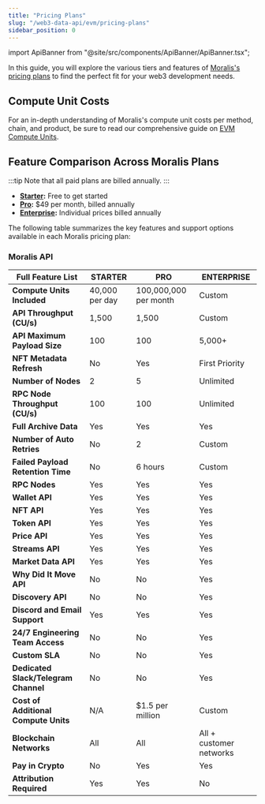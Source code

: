 ```yaml
---
title: "Pricing Plans"
slug: "/web3-data-api/evm/pricing-plans"
sidebar_position: 0
---
```


import ApiBanner from "@site/src/components/ApiBanner/ApiBanner.tsx";

In this guide, you will explore the various tiers and features of [Moralis's pricing plans](https://moralis.io/pricing/) to find the perfect fit for your web3 development needs.

## Compute Unit Costs

For an in-depth understanding of Moralis's compute unit costs per method, chain, and product, be sure to read our comprehensive guide on [EVM Compute Units](/web3-data-api/evm/reference/compute-units-cu).

## Feature Comparison Across Moralis Plans

:::tip
Note that all paid plans are billed annually.
:::

- **[Starter](https://admin.moralis.io/account/billing):** Free to get started
- **[Pro](https://admin.moralis.io/payments/checkout/pro-plan?isMonthly=false):** $49 per month, billed annually
- **[Enterprise](https://moralis.io/scale/#salesForm):** Individual prices billed annually

The following table summarizes the key features and support options available in each Moralis pricing plan:

### Moralis API

| Full Feature List                    | STARTER        | PRO                   | ENTERPRISE              |
| ------------------------------------ | -------------- | --------------------- | ----------------------- |
| **Compute Units Included**           | 40,000 per day | 100,000,000 per month | Custom                  |
| **API Throughput (CU/s)**            | 1,500          | 1,500                 | Custom                  |
| **API Maximum Payload Size**         | 100            | 100                   | 5,000+                  |
| **NFT Metadata Refresh**             | No             | Yes                   | First Priority          |
| **Number of Nodes**                  | 2              | 5                     | Unlimited               |
| **RPC Node Throughput (CU/s)**       | 100            | 100                   | Unlimited               |
| **Full Archive Data**                | Yes            | Yes                   | Yes                     |
| **Number of Auto Retries**           | No             | 2                     | Custom                  |
| **Failed Payload Retention Time**    | No             | 6 hours               | Custom                  |
| **RPC Nodes**                        | Yes            | Yes                   | Yes                     |
| **Wallet API**                       | Yes            | Yes                   | Yes                     |
| **NFT API**                          | Yes            | Yes                   | Yes                     |
| **Token API**                        | Yes            | Yes                   | Yes                     |
| **Price API**                        | Yes            | Yes                   | Yes                     |
| **Streams API**                      | Yes            | Yes                   | Yes                     |
| **Market Data API**                  | Yes            | Yes                   | Yes                     |
| **Why Did It Move API**              | No             | No                    | Yes                     |
| **Discovery API**                    | No             | No                    | Yes                     |
| **Discord and Email Support**        | Yes            | Yes                   | Yes                     |
| **24/7 Engineering Team Access**     | No             | No                    | Yes                     |
| **Custom SLA**                       | No             | No                    | Yes                     |
| **Dedicated Slack/Telegram Channel** | No             | No                    | Yes                     |
| **Cost of Additional Compute Units** | N/A            | $1.5 per million      | Custom                  |
| **Blockchain Networks**              | All            | All                   | All + customer networks |
| **Pay in Crypto**                    | No             | Yes                   | Yes                     |
| **Attribution Required**             | Yes            | Yes                   | No                      |
